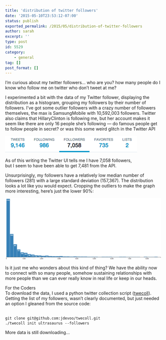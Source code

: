 ```yaml
---
title: 'distribution of twitter followers'
date: '2015-05-10T23:53:12-07:00'
status: publish
exported_permalink: /2015/05/distribution-of-twitter-followers
author: sarah
excerpt: ''
type: post
id: 5529
category:
    - general
tag: []
post_format: []
---
```

I’m curious about my twitter followers… who are you? how many people do I know who follow me on twitter who don’t tweet at me?

I experimented a bit with the data of my Twitter follower, displaying the distribution as a histogram, grouping my followers by their number of followers. I’ve got some outlier followers with a crazy number of followers themselves, the max is SamsungMobile with 10,592,003 followers. Twitter also claims that HillaryClinton is following me, but her account makes it seem like there are only 16 people she’s following — do famous people get to follow people in secret? or was this some weird glitch in the Twitter API

![Twitter Stats](../../../uploads/2015/05/Screen-Shot-2015-05-11-at-2.49.02-AM.png)

As of this writing the Twitter UI tells me I have 7,058 followers,  
but I seem to have been able to get 7,481 from the API.

Unsurprisingly, my followers have a relatively low median number of followers (281) with a large standard deviation (157,367). The distribution looks a lot like you would expect. Cropping the outliers to make the graph more interesting, here’s just the lower 90%:

![Twitter followers - lower 90% by number of followers](../../../uploads/2015/05/Screen-Shot-2015-05-11-at-2.25.27-AM.png)

Is it just me who wonders about this kind of thing? We have the ability now to connect with so many people, somehow sustaining relationships with more people than we can ever really know in real life or keep in our heads.

For the Coders  
To download the data, I used a python twitter collection script ([twecoll](https://github.com/jdevoo/twecoll)). Getting the list of my followers, wasn’t clearly documented, but just needed an option I gleaned from the source code:

```

git clone git@github.com:jdevoo/twecoll.git
./twecoll init ultrasaurus --followers
```

More data is still downloading…